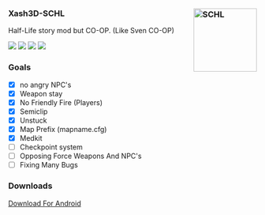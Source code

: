 ### Xash3D-SCHL <img align="right" width="128" height="128" src="https://github.com/hasandramali/xash3d-schl/assets/96012695/d00e53f4-a468-4bc9-a908-3e7098ccefe6" alt="SCHL" />

Half-Life story mod but CO-OP. (Like Sven CO-OP)

![](https://img.shields.io/github/issues/hasandramali/xash3d-schl) ![](https://img.shields.io/github/forks/hasandramali/xash3d-schl) ![](https://img.shields.io/github/stars/hasandramali/xash3d-schl) ![](https://img.shields.io/github/license/hasandramali/xash3d-schl)

### Goals
- [x] no angry NPC's
- [x] Weapon stay
- [x] No Friendly Fire (Players)
- [x] Semiclip
- [x] Unstuck
- [x] Map Prefix (mapname.cfg)
- [x] Medkit
- [ ] Checkpoint system
- [ ] Opposing Force Weapons And NPC's
- [ ] Fixing Many Bugs

### Downloads

[Download For Android](https://github.com/hasandramali/xash3d-schl/releases/tag/1.0/xash3d-schl.zip)
